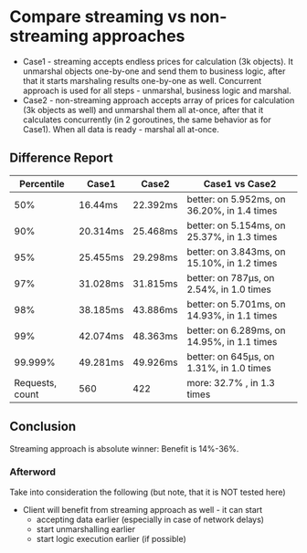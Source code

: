 # Compare streaming vs non-streaming approaches

* Case1 - streaming accepts endless prices for calculation (3k objects). It unmarshal objects one-by-one and send them
  to business logic, after that it starts marshaling results one-by-one as well. Concurrent approach is used for all
  steps - unmarshal, business logic and marshal.
* Case2 - non-streaming approach accepts array of prices for calculation (3k objects as well) and unmarshal them all
  at-once, after that it calculates concurrently (in 2 goroutines, the same behavior as for Case1). When all data is
  ready - marshal all at-once.

## Difference Report

| Percentile      | Case1    | Case2    | Case1 vs Case2                              |
|-----------------|----------|----------|---------------------------------------------|
| 50%             | 16.44ms  | 22.392ms | better: on 5.952ms, on 36.20%, in 1.4 times |
| 90%             | 20.314ms | 25.468ms | better: on 5.154ms, on 25.37%, in 1.3 times |
| 95%             | 25.455ms | 29.298ms | better: on 3.843ms, on 15.10%, in 1.2 times |
| 97%             | 31.028ms | 31.815ms | better: on 787µs, on 2.54%, in 1.0 times    |
| 98%             | 38.185ms | 43.886ms | better: on 5.701ms, on 14.93%, in 1.1 times |
| 99%             | 42.074ms | 48.363ms | better: on 6.289ms, on 14.95%, in 1.1 times |
| 99.999%         | 49.281ms | 49.926ms | better: on 645µs, on 1.31%, in 1.0 times    |
| Requests, count | 560      | 422      | more: 32.7% , in 1.3 times                  |

## Conclusion

Streaming approach is absolute winner: Benefit is 14%-36%.

### Afterword

Take into consideration the following (but note, that it is NOT tested here)

* Client will benefit from streaming approach as well - it can start
    * accepting data earlier (especially in case of network delays)
    * start unmarshalling earlier
    * start logic execution earlier (if possible)